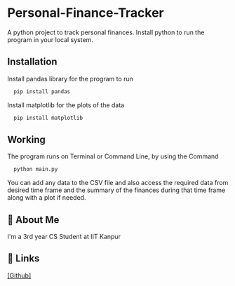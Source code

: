 # Personal-Finance-Tracker
A python project to track personal finances. Install python to run the program in your local system.

## Installation

Install pandas library for the program to run

```bash
  pip install pandas
```

Install matplotlib for the plots of the data

```bash
  pip install matplotlib
```

## Working

The program runs on Terminal or Command Line, by using the Command

```bash
  python main.py
```

You can add any data to the CSV file and also access the required data from desired time frame and the summary of the finances during that time frame along with a plot if needed.

## 🚀 About Me
I'm a 3rd year CS Student at IIT Kanpur

## 🔗 Links
[[Github]](https://github.com/AmruthMedikonda)
